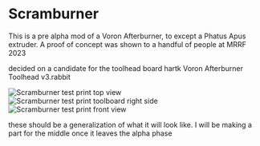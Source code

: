 # Scramburner

This is a pre alpha mod of a Voron Afterburner, to except a Phatus Apus extruder. A proof of concept was shown to a handful of people at MRRF 2023

decided on a candidate for the toolhead board hartk Voron Afterburner Toolhead v3.rabbit

![Scramburner test print top view](Images/20240104_163649.jpg) 
![Scramburner test print toolboard right side](Images/20240104_163632.jpg)
![Scramburner test print front view](Images/20240104_163637.jpg)

these should be a generalization of what it will look like. I will be making a part for the middle once it leaves the alpha phase
